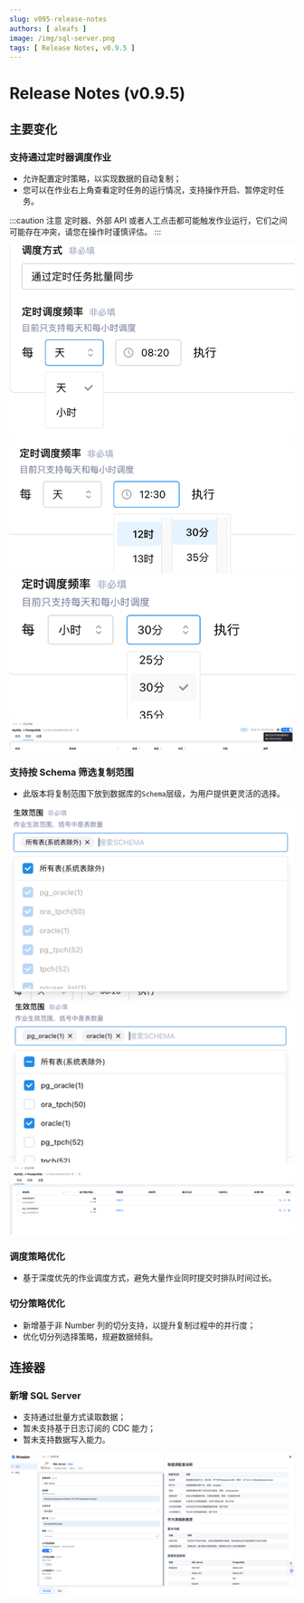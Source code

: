 ```yaml
---
slug: v095-release-notes
authors: [ aleafs ]
image: /img/sql-server.png
tags: [ Release Notes, v0.9.5 ]
---
```


# Release Notes (v0.9.5)

## 主要变化

### 支持通过定时器调度作业

* 允许配置定时策略，以实现数据的自动复制；
* 您可以在作业右上角查看定时任务的运行情况，支持操作开启、暂停定时任务。

:::caution 注意
定时器、外部 API 或者人工点击都可能触发作业运行，它们之间可能存在冲突，请您在操作时谨慎评估。
:::

![调度方式](/img/blog-static/20240119/auto-method.png)
![按天调度](/img/blog-static/20240119/auto-method-day.png)
![按小时调度](/img/blog-static/20240119/auto-method-hour.png)
![调度状态](/img/blog-static/20240119/automatic-header.png)

### 支持按 Schema 筛选复制范围

* 此版本将复制范围下放到数据库的`Schema`层级，为用户提供更灵活的选择。

![作业生效范围](/img/blog-static/20240119/auto-all-table.png)
![全选 SCHEMA](/img/blog-static/20240119/auto-all-table-schema.png)
![多选 SCHEMA](/img/blog-static/20240119/job-status-list.png)

### 调度策略优化

* 基于深度优先的作业调度方式，避免大量作业同时提交时排队时间过长。

### 切分策略优化

* 新增基于非 Number 列的切分支持，以提升复制过程中的并行度；
* 优化切分列选择策略，规避数据倾斜。

## 连接器

### 新增 SQL Server 

* 支持通过批量方式读取数据；
* 暂未支持基于日志订阅的 CDC 能力；
* 暂未支持数据写入能力。

![新增SQLServer连接器](/img/blog-static/20240119/connector-sqlserver.png)
